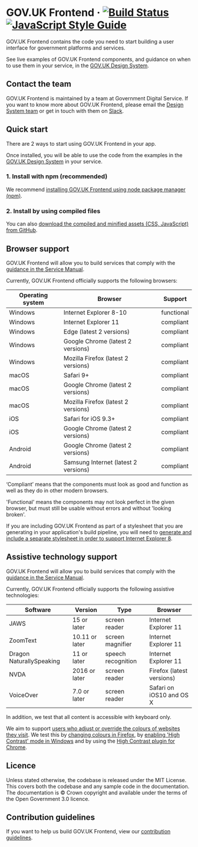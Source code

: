 GOV.UK Frontend ·
[![Build Status](https://travis-ci.org/alphagov/govuk-frontend.svg?branch=master)](https://travis-ci.org/alphagov/govuk-frontend)
[![JavaScript Style Guide](https://img.shields.io/badge/code_style-standard-brightgreen.svg)](https://standardjs.com)
=====================

GOV.UK Frontend contains the code you need to start building a user interface
for government platforms and services.

See live examples of GOV.UK Frontend components, and guidance on when to use
them in your service, in the [GOV.UK Design
System](https://design-system.service.gov.uk/).

## Contact the team

GOV.UK Frontend is maintained by a team at Government Digital Service. If you want to know more about GOV.UK Frontend, please email the [Design System
team](mailto:govuk-design-system-support@digital.cabinet-office.gov.uk) or get in touch with them on [Slack](https://ukgovernmentdigital.slack.com/messages/govuk-design-system).

## Quick start

There are 2 ways to start using GOV.UK Frontend in your app.

Once installed, you will be able to use the code from the examples in the
[GOV.UK Design System](https://design-system.service.gov.uk/)
in your service.

### 1. Install with npm (recommended)

We recommend [installing GOV.UK Frontend using node package manager
(npm)](docs/installation/installing-with-npm.md).

### 2. Install by using compiled files

You can also [download the compiled and minified assets (CSS, JavaScript) from
GitHub](docs/installation/installing-from-dist.md).

## Browser support

GOV.UK Frontend will allow you to build services that comply with the [guidance
in the Service Manual][service-manual-browsers].

Currently, GOV.UK Frontend officially supports the following browsers:

| Operating system | Browser                                | Support     |
|----------------- |----------------------------------------|-------------|
| Windows          | Internet Explorer 8-10                 | functional  |
| Windows          | Internet Explorer 11                   | compliant   |
| Windows          | Edge (latest 2 versions)               | compliant   |
| Windows          | Google Chrome (latest 2 versions)      | compliant   |
| Windows          | Mozilla Firefox (latest 2 versions)    | compliant   |
| macOS            | Safari 9+                              | compliant   |
| macOS            | Google Chrome (latest 2 versions)      | compliant   |
| macOS            | Mozilla Firefox (latest 2 versions)    | compliant   |
| iOS              | Safari for iOS 9.3+                    | compliant   |
| iOS              | Google Chrome (latest 2 versions)      | compliant   |
| Android          | Google Chrome (latest 2 versions)      | compliant   |
| Android          | Samsung Internet (latest 2 versions)   | compliant   |

‘Compliant’ means that the components must look as good and function as well as
they do in other modern browsers.

'Functional' means the components may not look perfect in the given browser, but
must still be usable without errors and without 'looking broken'.

If you are including GOV.UK Frontend as part of a stylesheet that you are
generating in your application's build pipeline, you will need to [generate and
include a separate stylesheet in order to support Internet Explorer
8](docs/installation/supporting-internet-explorer-8.md).

[service-manual-browsers]: https://www.gov.uk/service-manual/technology/designing-for-different-browsers-and-devices#browsers-to-test-in

## Assistive technology support

GOV.UK Frontend will allow you to build services that comply with the [guidance
in the Service Manual][service-manual-assistive-technologies].

Currently, GOV.UK Frontend officially supports the following assistive technologies:

| Software                 | Version        | Type               | Browser                   |
|--------------------------|----------------|--------------------|---------------------------|
| JAWS                     | 15 or later    | screen reader      | Internet Explorer 11      |
| ZoomText                 | 10.11 or later | screen magnifier   | Internet Explorer 11      |
| Dragon NaturallySpeaking | 11 or later    | speech recognition | Internet Explorer 11      |
| NVDA                     | 2016 or later  | screen reader      | Firefox (latest versions) |
| VoiceOver                | 7.0 or later   | screen reader      | Safari on iOS10 and OS X  |

In addition, we test that all content is accessible with keyboard only.

We aim to support [users who adjust or override the colours of websites they visit][how-users-change-colours-on-websites]. We test this by [changing colours in Firefox][changing-colours-in-firefox], by [enabling 'High Contrast' mode in Windows][enabling-high-contrast-mode-in-windows] and by using the [High Contrast plugin for Chrome][high-contrast-plugin-for-chrome].

[service-manual-assistive-technologies]: https://www.gov.uk/service-manual/technology/testing-with-assistive-technologies#what-to-test

[changing-colours-in-firefox]:
https://support.mozilla.org/en-US/kb/change-fonts-and-colors-websites-use

[enabling-high-contrast-mode-in-windows]:
https://support.microsoft.com/en-gb/help/13862/windows-use-high-contrast-mode

[high-contrast-plugin-for-chrome]: https://chrome.google.com/webstore/detail/high-contrast/djcfdncoelnlbldjfhinnjlhdjlikmph?hl=en-US

[how-users-change-colours-on-websites]:
https://accessibility.blog.gov.uk/2017/03/27/how-users-change-colours-on-websites/

## Licence

Unless stated otherwise, the codebase is released under the MIT License. This
covers both the codebase and any sample code in the documentation. The
documentation is &copy; Crown copyright and available under the terms of the
Open Government 3.0 licence.

## Contribution guidelines

If you want to help us build GOV.UK Frontend, view our [contribution
guidelines](CONTRIBUTING.md).

